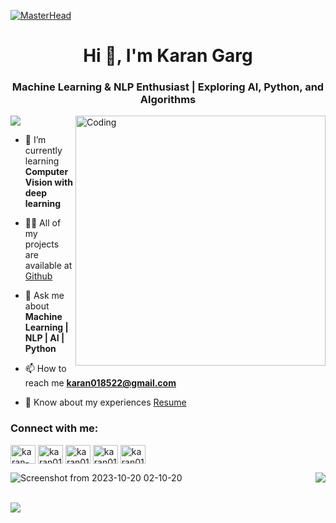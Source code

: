 [![MasterHead](https://user-images.githubusercontent.com/35267447/206916906-9bfb66d9-c419-44c2-908a-4885e610425f.gif)](https://rishavchanda.io)
<h1 align="center">Hi 👋, I'm Karan Garg</h1>
<h3 align="center">Machine Learning & NLP Enthusiast | Exploring AI, Python, and Algorithms</h3>
<img src= "https://user-images.githubusercontent.com/73097560/115834477-dbab4500-a447-11eb-908a-139a6edaec5c.gif">

<img align="right" alt="Coding" width="400" src="https://i.pinimg.com/originals/54/e3/7d/54e37d8074ebcde1d96c77d7b2a7f310.gif">

- 🌱 I’m currently learning **Computer Vision with deep learning**

- 👨‍💻 All of my projects are available at [Github](https://github.com/Karangarg01?tab=repositories)

- 💬 Ask me about **Machine Learning | NLP | AI | Python**

- 📫 How to reach me **karan018522@gmail.com**

- 📄 Know about my experiences [Resume](https://drive.google.com/file/d/17Mu8iBu5iMbfL8Hostga3eJtrn_zmZ8X/view?usp=sharing)



<h3 align="left">Connect with me:</h3>
<p align="left">
<a href="https://linkedin.com/in/karan-garg01" target="blank"><img align="center" src="https://raw.githubusercontent.com/rahuldkjain/github-profile-readme-generator/master/src/images/icons/Social/linked-in-alt.svg" alt="karan-garg01" height="30" width="40" /></a>
<a href="https://www.codechef.com/users/karan018522" target="blank"><img align="center" src="https://cdn.jsdelivr.net/npm/simple-icons@3.1.0/icons/codechef.svg" alt="karan018522" height="30" width="40" /></a>
<a href="https://www.hackerrank.com/profile/12216243_Karan" target="blank"><img align="center" src="https://raw.githubusercontent.com/rahuldkjain/github-profile-readme-generator/master/src/images/icons/Social/hackerrank.svg" alt="karan018522" height="30" width="40" /></a>
<a href="https://www.leetcode.com/karan018522" target="blank"><img align="center" src="https://raw.githubusercontent.com/rahuldkjain/github-profile-readme-generator/master/src/images/icons/Social/leet-code.svg" alt="karan018522" height="30" width="40" /></a>
<a href="https://auth.geeksforgeeks.org/user/karan018522" target="blank"><img align="center" src="https://raw.githubusercontent.com/rahuldkjain/github-profile-readme-generator/master/src/images/icons/Social/geeks-for-geeks.svg" alt="karan018522" height="30" width="40" /></a>

</p>
<p>

 ![Screenshot from 2023-10-20 02-10-20](https://github.com/yashsiwach/yashsiwach/assets/112823140/1fe0731d-0d2b-4697-8134-c29c8494f381)
 <a href="https://leetcode.com/karan018522/" target="_blank">
 <img align="right" src='https://leetcard.jacoblin.cool/karan018522?theme=dark&font=STIX%20Two%20Text'>
</a>
</p>
<br>
<img src= "https://user-images.githubusercontent.com/73097560/115834477-dbab4500-a447-11eb-908a-139a6edaec5c.gif">
